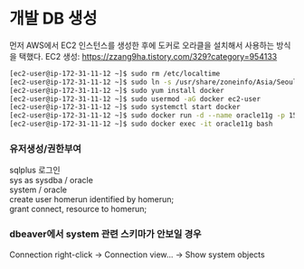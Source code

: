 # 개발 DB 생성
먼저 AWS에서 EC2 인스턴스를 생성한 후에 도커로 오라클을 설치해서 사용하는 방식을 택했다.
EC2 생성: https://zzang9ha.tistory.com/329?category=954133

```sh
[ec2-user@ip-172-31-11-12 ~]$ sudo rm /etc/localtime
[ec2-user@ip-172-31-11-12 ~]$ sudo ln -s /usr/share/zoneinfo/Asia/Seoul /etc/localtime
[ec2-user@ip-172-31-11-12 ~]$ sudo yum install docker
[ec2-user@ip-172-31-11-12 ~]$ sudo usermod -aG docker ec2-user
[ec2-user@ip-172-31-11-12 ~]$ sudo systemctl start docker
[ec2-user@ip-172-31-11-12 ~]$ sudo docker run -d --name oracle11g -p 1521:1521 jaspeen/oracle-xe-11g
[ec2-user@ip-172-31-11-12 ~]$ sudo docker exec -it oracle11g bash
```
### 유저생성/권한부여 
sqlplus 로그인  
sys as sysdba / oracle    
system / oracle  
create user homerun identified by homerun;   
grant connect, resource to homerun;   

### dbeaver에서 system 관련 스키마가 안보일 경우  
Connection right-click -> Connection view... -> Show system objects